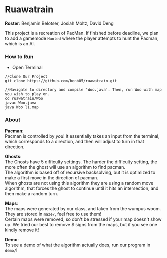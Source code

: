 # Ruawatrain

**Roster**: Benjamin Belotser, Josiah Moltz, David Deng

This project is a recreation of PacMan. If finished before deadline, we plan to add a gamemode `Hunted` where the player attempts to hunt the Pacman, which is an AI.

### How to Run
- Open Terminal

```
//Clone Our Project
git clone https://github.com/benb05/ruawatrain.git

//Navigate to directory and compile 'Woo.java'. Then, run Woo with map you wish to play on.
cd ruawatrain/Woo
javac Woo.java
java Woo l1.map
```

### About

**Pacman**: \
Pacman is controlled by *you*! It essentially takes an input from the terminal, which corresponds to a direction, and then will adjust to turn in that direction.

**Ghosts**: \
The Ghosts have 5 difficulty settings. The harder the difficulty setting, the more often the ghost will use an algorithm to find pacman. \
The algorithm is based off of recursive backsolving, but it is optimized to make a first move in the direction of pacman. \
When ghosts are not using this algorithm they are using a random move algorithm, that forces the ghost to continue until it hits an intersection, and then make a random turn.

**Maps**: \
The maps were generated by our class, and taken from the wumpus woom. They are stored in `maze/`, feel free to use them! \
Certain maps were removed, so don't be stressed if your map doesn't show up. We tried our best to remove $ signs from the maps, but if you see one kindly remove it!

**Demo**: \
To see a demo of what the algorithm actually does, run our program in `demo/`!
